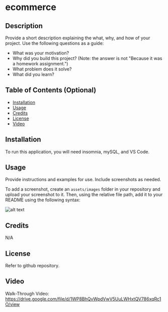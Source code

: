 # ecommerce

## Description

Provide a short description explaining the what, why, and how of your project. Use the following questions as a guide:

- What was your motivation?
- Why did you build this project? (Note: the answer is not "Because it was a homework assignment.")
- What problem does it solve?
- What did you learn?

## Table of Contents (Optional)

- [Installation](#installation)
- [Usage](#usage)
- [Credits](#credits)
- [License](#license)
- [Video](#video)


## Installation

To run this application, you will need insomnia, mySQL, and VS Code. 

## Usage

Provide instructions and examples for use. Include screenshots as needed.

To add a screenshot, create an `assets/images` folder in your repository and upload your screenshot to it. Then, using the relative file path, add it to your README using the following syntax:

![alt text](assets/images/screenshot.png)

## Credits

N/A

## License

Refer to github repository.

## Video

Walk-Through Video: https://drive.google.com/file/d/1WP8BhQvWpdVwV5UuLWHxtQV786xqRc1O/view 